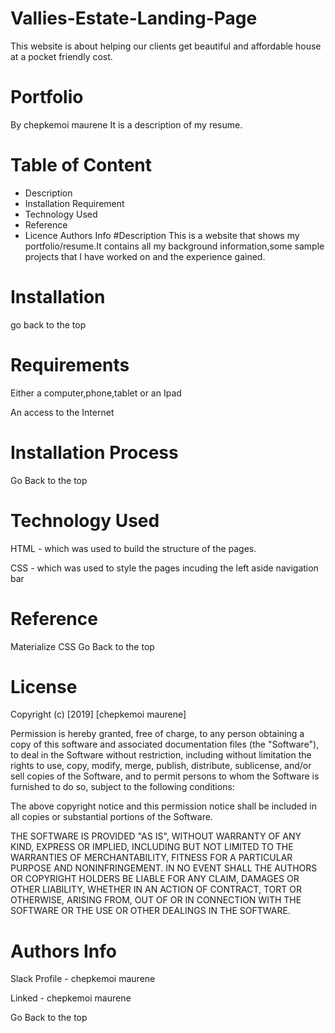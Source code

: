 # Vallies-Estate-Landing-Page
This website is about helping our clients get beautiful and affordable house at a pocket friendly cost.
# Portfolio
By chepkemoi maurene
It is a description of my resume.
# Table of Content
- Description
 - Installation Requirement
- Technology Used
- Reference
- Licence
Authors Info
#Description
This is a website that shows my portfolio/resume.It contains all my background information,some sample projects that I have worked on and the experience gained.

# Installation 
go back to the top
# Requirements
Either a computer,phone,tablet or an Ipad

An access to the Internet

 # Installation Process
Go Back to the top

# Technology Used
HTML - which was used to build the structure of the pages.

CSS - which was used to style the pages incuding the left aside navigation bar

# Reference
Materialize CSS
Go Back to the top
#  License
Copyright (c) [2019] [chepkemoi maurene]

Permission is hereby granted, free of charge, to any person obtaining a copy of this software and associated documentation files (the "Software"), to deal in the Software without restriction, including without limitation the rights to use, copy, modify, merge, publish, distribute, sublicense, and/or sell copies of the Software, and to permit persons to whom the Software is furnished to do so, subject to the following conditions:

The above copyright notice and this permission notice shall be included in all copies or substantial portions of the Software.

THE SOFTWARE IS PROVIDED "AS IS", WITHOUT WARRANTY OF ANY KIND, EXPRESS OR IMPLIED, INCLUDING BUT NOT LIMITED TO THE WARRANTIES OF MERCHANTABILITY, FITNESS FOR A PARTICULAR PURPOSE AND NONINFRINGEMENT. IN NO EVENT SHALL THE AUTHORS OR COPYRIGHT HOLDERS BE LIABLE FOR ANY CLAIM, DAMAGES OR OTHER LIABILITY, WHETHER IN AN ACTION OF CONTRACT, TORT OR OTHERWISE, ARISING FROM, OUT OF OR IN CONNECTION WITH THE SOFTWARE OR THE USE OR OTHER DEALINGS IN THE SOFTWARE.
# Authors Info
Slack Profile - chepkemoi maurene

Linked -  chepkemoi maurene

Go Back to the top
